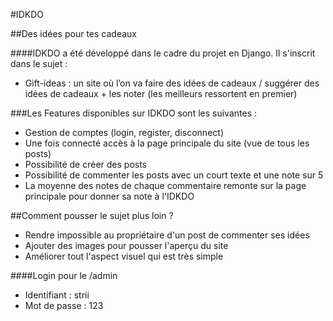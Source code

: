 #IDKDO

##Des idées pour tes cadeaux

####IDKDO a été développé dans le cadre du projet en Django. Il s'inscrit dans le sujet :
- Gift-ideas : un site où l’on va faire des idées de cadeaux / suggérer des idées de cadeaux + les noter (les meilleurs ressortent en premier)

###Les Features disponibles sur IDKDO sont les suivantes : 
- Gestion de comptes (login, register, disconnect)
- Une fois connecté accès à la page principale du site (vue de tous les posts)
- Possibilité de créer des posts
- Possibilité de commenter les posts avec un court texte et une note sur 5
- La moyenne des notes de chaque commentaire remonte sur la page principale pour donner sa note à l'IDKDO

##Comment pousser le sujet plus loin ?
- Rendre impossible au propriétaire d'un post de commenter ses idées
- Ajouter des images pour pousser l'aperçu du site 
- Améliorer tout l'aspect visuel qui est très simple

####Login pour le /admin
- Identifiant : strii
- Mot de passe : 123

